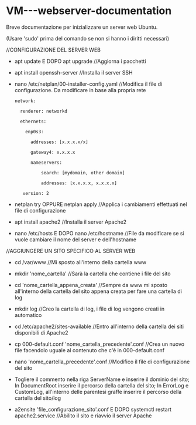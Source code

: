 # VM---webserver-documentation
Breve documentazione per inizializzare un server web Ubuntu.

(Usare 'sudo' prima del comando se non si hanno i diritti necessari)

//CONFIGURAZIONE DEL SERVER WEB

- apt update E DOPO apt upgrade //Aggiorna i pacchetti

- apt install openssh-server //Installa il server SSH

- nano /etc/netplan/00-installer-config.yaml //Modifica il file di configurazione. Da modificare in base alla propria rete


      network:
    
        renderer: networkd
      
        ethernets:
      
          enp0s3:
        
            addresses: [x.x.x.x/x]
          
            gateway4: x.x.x.x
          
            nameservers:
          
                search: [mydomain, other domain]
              
                addresses: [x.x.x.x, x.x.x.x]
              
         version: 2

- netplan try OPPURE netplan apply //Applica i cambiamenti effettuati nel file di configurazione

- apt install apache2 //Installa il server Apache2

- nano /etc/hosts E DOPO nano /etc/hostname //File da modificare se si vuole cambiare il nome del server e dell'hostname

//AGGIUNGERE UN SITO SPECIFICO AL SERVER WEB

- cd /var/www //Mi sposto all'interno della cartella www

- mkdir 'nome_cartella' //Sarà la cartella che contiene i file del sito

- cd 'nome_cartella_appena_creata' //Sempre da www mi sposto all'interno della cartella del sito appena creata per fare una cartella di log

- mkdir log //Creo la cartella di log, i file di log vengono creati in automatico

- cd /etc/apache2/sites-available //Entro all'interno della cartella dei siti disponibili di Apache2

- cp 000-default.conf 'nome_cartella_precedente'.conf //Crea un nuovo file facendolo uguale al contenuto che c'è in 000-default.conf

- nano 'nome_cartella_precedente'.conf //Modifico il file di configurazione del sito

- Togliere il commento nella riga ServerName e inserire il dominio del sito; In DocumentRoot inserire il percorso della cartella del sito; In ErrorLog e CustomLog, all'interno delle parentesi graffe inserire il percorso della cartella del sito/log

- a2ensite 'file_configurazione_sito'.conf E DOPO systemctl restart apache2.service //Abilito il sito e riavvio il server Apache
